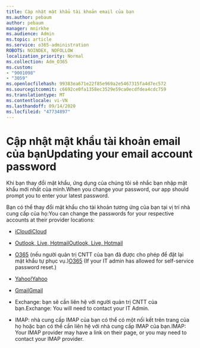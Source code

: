 ```yaml
---
title: Cập nhật mật khẩu tài khoản email của bạn
ms.author: pebaum
author: pebaum
manager: mnirkhe
ms.audience: Admin
ms.topic: article
ms.service: o365-administration
ROBOTS: NOINDEX, NOFOLLOW
localization_priority: Normal
ms.collection: Adm_O365
ms.custom:
- "9001098"
- "3059"
ms.openlocfilehash: 99383ea671e22f85e969a2e5467315fa4d7ec572
ms.sourcegitcommit: c6692ce0fa1358ec3529e59ca0ecdfdea4cdc759
ms.translationtype: MT
ms.contentlocale: vi-VN
ms.lasthandoff: 09/14/2020
ms.locfileid: "47734897"
---
```

# <a name="updating-your-email-account-password"></a><span data-ttu-id="80277-102">Cập nhật mật khẩu tài khoản email của bạn</span><span class="sxs-lookup"><span data-stu-id="80277-102">Updating your email account password</span></span>

<span data-ttu-id="80277-103">Khi bạn thay đổi mật khẩu, ứng dụng của chúng tôi sẽ nhắc bạn nhập mật khẩu mới nhất của mình.</span><span class="sxs-lookup"><span data-stu-id="80277-103">When you change your password, our app should prompt you to enter your latest password.</span></span>

<span data-ttu-id="80277-104">Bạn có thể thay đổi mật khẩu cho tài khoản tương ứng của bạn tại vị trí nhà cung cấp của họ:</span><span class="sxs-lookup"><span data-stu-id="80277-104">You can change the passwords for your respective accounts at their provider locations:</span></span>

- [<span data-ttu-id="80277-105">iCloud</span><span class="sxs-lookup"><span data-stu-id="80277-105">iCloud</span></span>](https://support.apple.com/HT201487)

- [<span data-ttu-id="80277-106">Outlook, Live, Hotmail</span><span class="sxs-lookup"><span data-stu-id="80277-106">Outlook, Live, Hotmail</span></span>](https://account.live.com/password/reset)

- <span data-ttu-id="80277-107">[O365](https://passwordreset.microsoftonline.com) (nếu người quản trị CNTT của bạn đã được cho phép để đặt lại mật khẩu tự phục vụ.)</span><span class="sxs-lookup"><span data-stu-id="80277-107">[O365](https://passwordreset.microsoftonline.com) (If your IT admin has allowed for self-service password reset.)</span></span>

- [<span data-ttu-id="80277-108">Yahoo!</span><span class="sxs-lookup"><span data-stu-id="80277-108">Yahoo</span></span>](https://login.yahoo.com/account/challenge/username?done=https%3A%2F%2Fwww.yahoo.com%2F&authMechanism=secondary&chllngnm=base&sessionIndex=QQ--)

- [<span data-ttu-id="80277-109">Gmail</span><span class="sxs-lookup"><span data-stu-id="80277-109">Gmail</span></span>](https://support.google.com/mail/answer/41078?co=GENIE.Platform%3DDesktop&hl=en)

- <span data-ttu-id="80277-110">Exchange: bạn sẽ cần liên hệ với người quản trị CNTT của bạn.</span><span class="sxs-lookup"><span data-stu-id="80277-110">Exchange: You will need to contact your IT Admin.</span></span>

- <span data-ttu-id="80277-111">IMAP: nhà cung cấp IMAP của bạn có thể có một nối kết trên trang của họ hoặc bạn có thể cần liên hệ với nhà cung cấp IMAP của bạn.</span><span class="sxs-lookup"><span data-stu-id="80277-111">IMAP: Your IMAP provider may have a link on their page, or you may need to contact your IMAP provider.</span></span>
